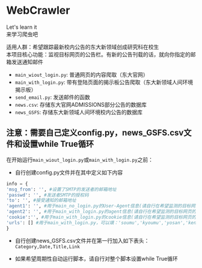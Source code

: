 # WebCrawler
Let's learn it  
来学习爬虫吧  

适用人群：希望跟踪最新校内公告的东大新领域创成研究科在校生  
本项目核心功能：监视目标网页的公告栏。有新的公告刊载的话，就向你指定的邮箱发送通知邮件

- `main_wiout_login.py`: 普通网页的内容爬取（东大官网）
- `main_with_login.py`: 带有登陆页面的揭示板公告爬取（东大新领域人间环境揭示板）
- `send_email.py`: 发送邮件的函数  
- `news.csv`: 存储东大官网ADMISSIONS部分公告的数据库
- `news_GSFS`: 存储东大新领域人间环境校内公告的数据库


## 注意：需要自己定义config.py，news_GSFS.csv文件和设置while True循环
在开始运行`main_wiout_login.py`或`main_with_login.py`之前：
- 自行创建config.py文件并在其中定义如下内容
```python
info = {
'msg_from': '', #设置了SMTP的发送者的邮箱地址
'passwd': '', #发送者SMTP的授权码
'to': '', #接受通知的邮箱地址
'agent1': '', #用于main_no_login.py的User-Agent信息(请自行在希望监测的目标网页的网页检查器中找到它)
'agent2': '', #用于main_with_login.py的agent信息(请自行在希望监测的目标网页的网页检查器中找到它)
'cookie':'', #用于main_with_login.py的cookie信息(请自行在希望监测的目标网页的网页检查器中找到它)
'urls': [] #用于main_with_login.py，可以填：'soumu','kyoumu','yosan','kenkyu','keiyaku','ilo'及其中的任意子集
}
```
- 自行创建news_GSFS.csv文件并在第一行加入如下表头：  
`Category,Date,Title,Link`

- 如果希望周期性自动运行脚本，请自行对整个脚本设置while True循环